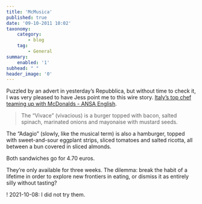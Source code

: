 ```yaml
---
title: 'McMusica'
published: true
date: '09-10-2011 10:02'
taxonomy:
    category:
        - blog
    tag:
        - General
summary:
    enabled: '1'
subhead: " "
header_image: '0'
---
```


Puzzled by an advert in yesterday’s Repubblica, but without time to check it, I was very pleased to have Jess point me to this wire story. [Italy’s top chef teaming up with McDonalds - ANSA English](https://www.ansa.it/web/notizie/rubriche/english/2011/10/04/visualizza_new.html_695422541.html).

> The “Vivace” (vivacious) is a burger topped with bacon, salted spinach, marinated onions and mayonaise with mustard seeds.

The “Adagio” (slowly, like the musical term) is also a hamburger, topped with sweet-and-sour eggplant strips, sliced tomatoes and salted ricotta, all between a bun covered in sliced almonds.

Both sandwiches go for 4.70 euros.

They’re only available for three weeks. The dilemma: break the habit of a lifetime in order to explore new frontiers in eating, or dismiss it as entirely silly without tasting?

! 2021-10-08: I did not try them.
